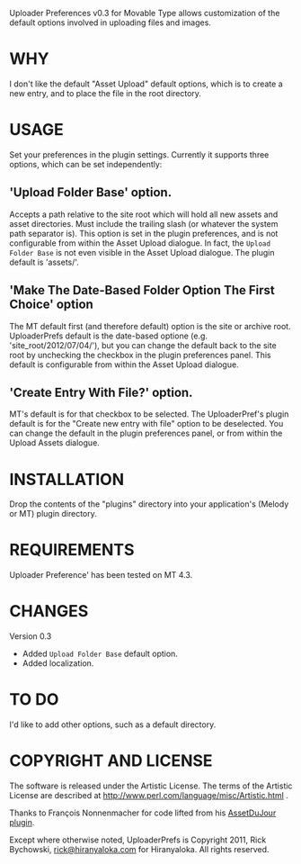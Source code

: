Uploader Preferences v0.3 for Movable Type allows customization of the default options involved in uploading files and images.

# WHY

I don't like the default "Asset Upload" default options, which is to create a new entry, and to place the file in the root directory.

# USAGE

Set your preferences in the plugin settings.  Currently it supports three options, which can be set independently:

## 'Upload Folder Base' option.
Accepts a path relative to the site root which will hold all new assets and asset directories. Must include the trailing slash (or whatever the system path separator is). This option is set in the plugin preferences, and is not configurable from within the Asset Upload dialogue. In fact, the `Upload Folder Base` is not even visible in the Asset Upload dialogue. The plugin default is 'assets/'.

## 'Make The Date-Based Folder Option The First Choice' option
The MT default first (and therefore default) option is the site or archive root. UploaderPrefs default is the date-based optione (e.g. 'site_root/2012/07/04/'), but you can change the default back to the site root by unchecking the checkbox in the plugin preferences panel. This default is configurable from within the Asset Upload dialogue.


## 'Create Entry With File?' option.
MT's default is for that checkbox to be selected. The UploaderPref's plugin default is for the "Create new entry with file" option to be deselected. You can change the default in the plugin preferences panel, or from within the Upload Assets dialogue.

# INSTALLATION
Drop the contents of the "plugins" directory into your application's (Melody or MT) plugin directory.

# REQUIREMENTS
Uploader Preference' has been tested on MT 4.3.

# CHANGES
Version 0.3
- Added `Upload Folder Base` default option.
- Added localization.

# TO DO
I'd like to add other options, such as a default directory.

# COPYRIGHT AND LICENSE

The software is released under the Artistic License. The terms of the Artistic License are described at http://www.perl.com/language/misc/Artistic.html .

Thanks to François Nonnenmacher for code lifted from his [AssetDuJour plugin](http://ubiquitic.com/software/assetdujour-movable-type-plugin.html).

Except where otherwise noted, UploaderPrefs is Copyright 2011, Rick Bychowski, rick@hiranyaloka.com for Hiranyaloka. All rights reserved.
